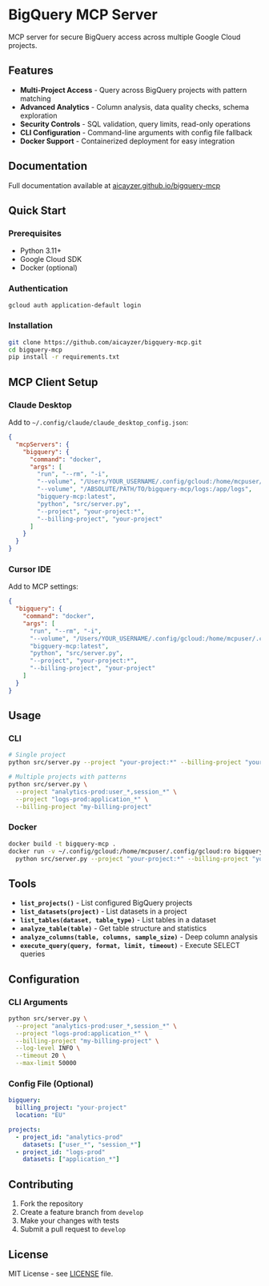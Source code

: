 # BigQuery MCP Server

MCP server for secure BigQuery access across multiple Google Cloud projects.

## Features

- **Multi-Project Access** - Query across BigQuery projects with pattern matching
- **Advanced Analytics** - Column analysis, data quality checks, schema exploration
- **Security Controls** - SQL validation, query limits, read-only operations
- **CLI Configuration** - Command-line arguments with config file fallback
- **Docker Support** - Containerized deployment for easy integration

## Documentation

Full documentation available at [aicayzer.github.io/bigquery-mcp](https://aicayzer.github.io/bigquery-mcp/)

## Quick Start

### Prerequisites
- Python 3.11+
- Google Cloud SDK
- Docker (optional)

### Authentication
```bash
gcloud auth application-default login
```

### Installation
```bash
git clone https://github.com/aicayzer/bigquery-mcp.git
cd bigquery-mcp
pip install -r requirements.txt
```

## MCP Client Setup

### Claude Desktop
Add to `~/.config/claude/claude_desktop_config.json`:
```json
{
  "mcpServers": {
    "bigquery": {
      "command": "docker",
      "args": [
        "run", "--rm", "-i",
        "--volume", "/Users/YOUR_USERNAME/.config/gcloud:/home/mcpuser/.config/gcloud:ro",
        "--volume", "/ABSOLUTE/PATH/TO/bigquery-mcp/logs:/app/logs",
        "bigquery-mcp:latest",
        "python", "src/server.py",
        "--project", "your-project:*",
        "--billing-project", "your-project"
      ]
    }
  }
}
```

### Cursor IDE
Add to MCP settings:
```json
{
  "bigquery": {
    "command": "docker",
    "args": [
      "run", "--rm", "-i",
      "--volume", "/Users/YOUR_USERNAME/.config/gcloud:/home/mcpuser/.config/gcloud:ro",
      "bigquery-mcp:latest",
      "python", "src/server.py",
      "--project", "your-project:*",
      "--billing-project", "your-project"
    ]
  }
}
```

## Usage

### CLI
```bash
# Single project
python src/server.py --project "your-project:*" --billing-project "your-project"

# Multiple projects with patterns
python src/server.py \
  --project "analytics-prod:user_*,session_*" \
  --project "logs-prod:application_*" \
  --billing-project "my-billing-project"
```

### Docker
```bash
docker build -t bigquery-mcp .
docker run -v ~/.config/gcloud:/home/mcpuser/.config/gcloud:ro bigquery-mcp \
  python src/server.py --project "your-project:*" --billing-project "your-project"
```

## Tools

- **`list_projects()`** - List configured BigQuery projects
- **`list_datasets(project)`** - List datasets in a project  
- **`list_tables(dataset, table_type)`** - List tables in a dataset
- **`analyze_table(table)`** - Get table structure and statistics
- **`analyze_columns(table, columns, sample_size)`** - Deep column analysis
- **`execute_query(query, format, limit, timeout)`** - Execute SELECT queries

## Configuration

### CLI Arguments
```bash
python src/server.py \
  --project "analytics-prod:user_*,session_*" \
  --project "logs-prod:application_*" \
  --billing-project "my-billing-project" \
  --log-level INFO \
  --timeout 20 \
  --max-limit 50000
```

### Config File (Optional)
```yaml
bigquery:
  billing_project: "your-project"
  location: "EU"

projects:
  - project_id: "analytics-prod"
    datasets: ["user_*", "session_*"]
  - project_id: "logs-prod"  
    datasets: ["application_*"]
```

## Contributing

1. Fork the repository
2. Create a feature branch from `develop`
3. Make your changes with tests
4. Submit a pull request to `develop`

## License

MIT License - see [LICENSE](LICENSE) file.